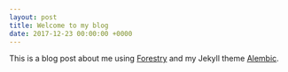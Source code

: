 ```yaml
---
layout: post
title: Welcome to my blog
date: 2017-12-23 00:00:00 +0000
---
```

This is a blog post about me using [Forestry](https://forestry.io) and my Jekyll theme [Alembic](https://alembic.darn.es).